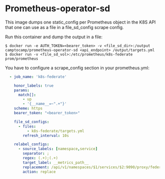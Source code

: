 Prometheus-operator-sd
======================

This image dumps one static_config per Prometheus object in the K8S API that one
can use as a file in a file_sd_config scrape config.

Run this container and dump the output in a file:

```shell
$ docker run -e AUTH_TOKEN=<bearer_token> -v <file_sd_dir>:/output camptocamp/prometheus-operator-sd <api_endpoint> /output/targets.yml
$ docker run -v <file_sd_vol>:/etc/prometheus/k8s-federate prom/prometheus
```

You have to configure a scrape_config section in your prometheus.yml:

```yaml
  - job_name: 'k8s-federate'

    honor_labels: true
    params:
      match[]:
        - up
        - '{__name__=~".+"}'
    scheme: https
    bearer_token: "<bearer_token>"

    file_sd_configs:
      - files:
          - k8s-federate/targets.yml
        refresh_interval: 10s

    relabel_configs:
      - source_labels: [namespace,service]
        separator: ;
        regex: (.+);(.+)
        target_label: __metrics_path__
        replacement: /api/v1/namespaces/$1/services/$2:9090/proxy/federate
        action: replace
```
